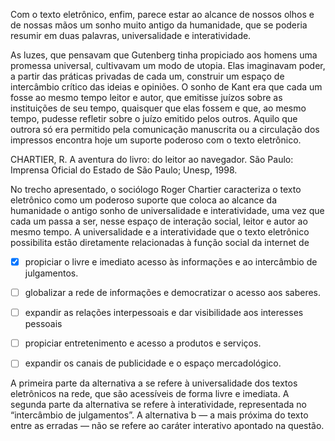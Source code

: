 

Com o texto eletrônico, enfim, parece estar ao alcance de nossos olhos e de nossas mãos um sonho muito antigo da humanidade, que se poderia resumir em duas palavras, universalidade e interatividade.

As luzes, que pensavam que Gutenberg tinha propiciado aos homens uma promessa universal, cultivavam um modo de utopia. Elas imaginavam poder, a partir das práticas privadas de cada um, construir um espaço de intercâmbio crítico das ideias e opiniões. O sonho de Kant era que cada um fosse ao mesmo tempo leitor e autor, que emitisse juízos sobre as instituições de seu tempo, quaisquer que elas fossem e que, ao mesmo tempo, pudesse refletir sobre o juízo emitido pelos outros. Aquilo que outrora só era permitido pela comunicação manuscrita ou a circulação dos impressos encontra hoje um suporte poderoso com o texto eletrônico.

CHARTIER, R. A aventura do livro: do leitor ao navegador. São Paulo: Imprensa Oficial do Estado de São Paulo; Unesp, 1998.

No trecho apresentado, o sociólogo Roger Chartier caracteriza o texto eletrônico como um poderoso suporte que coloca ao alcance da humanidade o antigo sonho de universalidade e interatividade, uma vez que cada um passa a ser, nesse espaço de interação social, leitor e autor ao mesmo tempo. A universalidade e a interatividade que o texto eletrônico possibilita estão diretamente relacionadas à função social da internet de



- [x] propiciar o livre e imediato acesso às informações e ao intercâmbio de julgamentos.
- [ ] globalizar a rede de informações e democratizar o acesso aos saberes.
- [ ] expandir as relações interpessoais e dar visibilidade aos interesses pessoais
- [ ] propiciar entretenimento e acesso a produtos e serviços.
- [ ] expandir os canais de publicidade e o espaço mercadológico.


A primeira parte da alternativa a se refere à universalidade dos textos eletrônicos na rede, que são acessíveis de forma livre e imediata. A segunda parte da alternativa se refere à interatividade, representada no “intercâmbio de julgamentos”. A alternativa b — a mais próxima do texto entre as erradas — não se refere ao caráter interativo apontado na questão.
